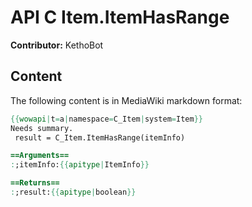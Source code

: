 # API C Item.ItemHasRange

**Contributor:** KethoBot

## Content

The following content is in MediaWiki markdown format:

```mediawiki
{{wowapi|t=a|namespace=C_Item|system=Item}}
Needs summary.
 result = C_Item.ItemHasRange(itemInfo)

==Arguments==
:;itemInfo:{{apitype|ItemInfo}}

==Returns==
:;result:{{apitype|boolean}}
```